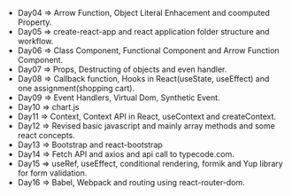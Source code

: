 - Day04 => Arrow Function, Object Literal Enhacement and coomputed Property.
- Day05 => create-react-app and react application folder structure and workflow.
- Day06 => Class Component, Functional Component and Arrow Function Component.
- Day07 => Props, Destructing of objects and even handler.
- Day08 => Callback function, Hooks in React(useState, useEffect) and one assignment(shopping cart).
- Day09 => Event Handlers, Virtual Dom, Synthetic Event.
- Day10 => chart.js
- Day11 => Context, Context API in React, useContext and createContext.
- Day12 => Revised basic javascript and mainly array methods and some react concepts.
- Day13 => Bootstrap and react-bootstrap
- Day14 => Fetch API and axios and api call to typecode.com.
- Day15 => useRef, useEffect, conditional rendering, formik and Yup library for form validation.
- Day16 => Babel, Webpack and routing using react-router-dom.
